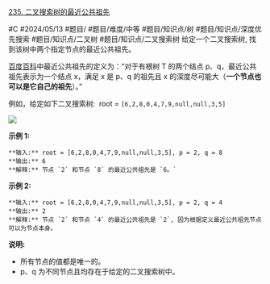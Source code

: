 [235. 二叉搜索树的最近公共祖先](https://leetcode.cn/problems/lowest-common-ancestor-of-a-binary-search-tree/)

#C #2024/05/13 #题目/ #题目/难度/中等 #题目/知识点/树 #题目/知识点/深度优先搜索 #题目/知识点/二叉树 #题目/知识点/二叉搜索树
给定一个二叉搜索树, 找到该树中两个指定节点的最近公共祖先。

[百度百科](https://baike.baidu.com/item/%E6%9C%80%E8%BF%91%E5%85%AC%E5%85%B1%E7%A5%96%E5%85%88/8918834?fr=aladdin)中最近公共祖先的定义为：“对于有根树 T 的两个结点 p、q，最近公共祖先表示为一个结点 x，满足 x 是 p、q 的祖先且 x 的深度尽可能大（**一个节点也可以是它自己的祖先**）。”

例如，给定如下二叉搜索树:  root = `[6,2,8,0,4,7,9,null,null,3,5]`

![](https://assets.leetcode-cn.com/aliyun-lc-upload/uploads/2018/12/14/binarysearchtree_improved.png)

**示例 1:**
```
**输入:** root = [6,2,8,0,4,7,9,null,null,3,5], p = 2, q = 8
**输出:** 6 
**解释:** 节点 `2` 和节点 `8` 的最近公共祖先是 `6。`
```

**示例 2:**
```
**输入:** root = [6,2,8,0,4,7,9,null,null,3,5], p = 2, q = 4
**输出:** 2
**解释:** 节点 `2` 和节点 `4` 的最近公共祖先是 `2`, 因为根据定义最近公共祖先节点可以为节点本身。
```

**说明:**

- 所有节点的值都是唯一的。
- p、q 为不同节点且均存在于给定的二叉搜索树中。